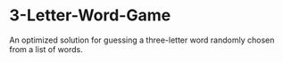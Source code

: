 # 3-Letter-Word-Game
An optimized solution for guessing a three-letter word randomly chosen from a list of words.
